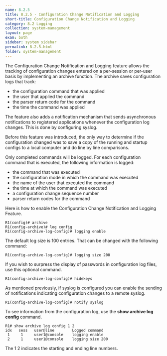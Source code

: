 ```yaml
---
name: 8.2.5
title: 8.2.5 - Configuration Change Notification and Logging
short-title: Configuration Change Notification and Logging
category: 8.2 Logging
collection: system-management
layout: page
exam: both
sidebar: system_sidebar
permalink: 8.2.5.html
folder: system-management
---
```


The Configuration Change Notification and Logging feature allows the tracking of configuration changes entered on a per-session or per-user basis by implementing an archive function. The archive saves configuration logs that track:
- the configuration command that was applied
- the user that applied the command
- the parser return code for the command
- the time the command was applied

The feature also adds a notification mechanism that sends asynchronous notifications to registered applications whenever the configuration log changes. This is done by configuring syslog.

Before this feature was introduced, the only way to determine if the configuration changed was to save a copy of the running and startup configs to a local computer and do line by line comparisons.

Only completed commands will be logged. For each configuration command that is executed, the following information is logged:
- the command that was executed
- the configuration mode in which the command was executed
- the name of the user that executed the command
- the time at which the command was executed
- a configuration change sequence number
- parser return codes for the command

Here is how to enable the Configuration Change Notification and Logging Feature.
```
R1(config)# archive
R1(config-archive)# log config
R1(config-archive-log-config)# logging enable
```

The default log size is 100 entries. That can be changed with the following command:
```
R1(config-archive-log-config)# logging size 200
```
If you wish to surpress the display of passwords in configuration log files, use this optional command.
```
R1(config-archive-log-config)# hidekeys
```

As mentioned previously, if syslog is configured you can enable the sending of notifications indicating configuration changes to a remote syslog.
```
R1(config-archive-log-config)# notify syslog
```

To see information from the configuration log, use the **show archive log config** command.
```
R1# show archive log config 1 2
idx   sess   user@line        Logged command
 1     1     user1@console    logging enable
 2     1     user1@console    logging size 200
```
The 1 2 indicates the starting and ending line numbers.

